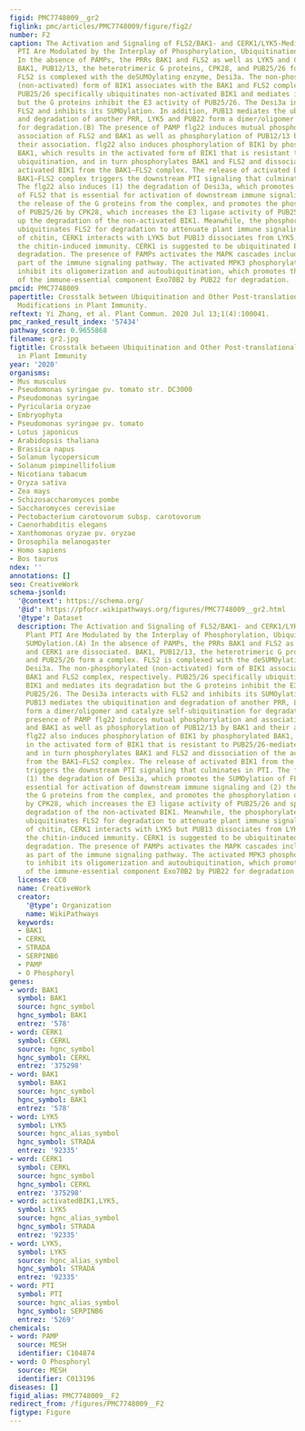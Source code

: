 ```yaml
---
figid: PMC7748009__gr2
figlink: pmc/articles/PMC7748009/figure/fig2/
number: F2
caption: The Activation and Signaling of FLS2/BAK1- and CERK1/LYK5-Mediated Plant
  PTI Are Modulated by the Interplay of Phosphorylation, Ubiquitination, and SUMOylation.(A)
  In the absence of PAMPs, the PRRs BAK1 and FLS2 as well as LYK5 and CERK1 are dissociated.
  BAK1, PUB12/13, the heterotrimeric G proteins, CPK28, and PUB25/26 form a complex.
  FLS2 is complexed with the deSUMOylating enzyme, Desi3a. The non-phosphorylated
  (non-activated) form of BIK1 associates with the BAK1 and FLS2 complex, respectively.
  PUB25/26 specifically ubiquitinates non-activated BIK1 and mediates its degradation
  but the G proteins inhibit the E3 activity of PUB25/26. The Desi3a interacts with
  FLS2 and inhibits its SUMOylation. In addition, PUB13 mediates the ubiquitination
  and degradation of another PRR, LYK5 and PUB22 form a dimer/oligomer and catalyze self-ubiquitination
  for degradation.(B) The presence of PAMP flg22 induces mutual phosphorylation and
  association of FLS2 and BAK1 as well as phosphorylation of PUB12/13 by BAK1 and
  their association. flg22 also induces phosphorylation of BIK1 by phosphorylated
  BAK1, which results in the activated form of BIK1 that is resistant to PUB25/26-mediated
  ubiquitination, and in turn phosphorylates BAK1 and FLS2 and dissociation of the
  activated BIK1 from the BAK1–FLS2 complex. The release of activated BIK1 from the
  BAK1–FLS2 complex triggers the downstream PTI signaling that culminates in PTI.
  The flg22 also induces (1) the degradation of Desi3a, which promotes the SUMOylation
  of FLS2 that is essential for activation of downstream immune signaling and (2)
  the release of the G proteins from the complex, and promotes the phosphorylation
  of PUB25/26 by CPK28, which increases the E3 ligase activity of PUB25/26 and speeds
  up the degradation of the non-activated BIK1. Meanwhile, the phosphorylated PUB12/13
  ubiquitinates FLS2 for degradation to attenuate plant immune signaling. Upon challenge
  of chitin, CERK1 interacts with LYK5 but PUB13 dissociates from LYK5, which activates
  the chitin-induced immunity. CERK1 is suggested to be ubiquitinated by PUB12 for
  degradation. The presence of PAMPs activates the MAPK cascades including MPK3 as
  part of the immune signaling pathway. The activated MPK3 phosphorylates PUB22 to
  inhibit its oligomerization and autoubiquitination, which promotes the ubiquitination
  of the immune-essential component Exo70B2 by PUB22 for degradation.
pmcid: PMC7748009
papertitle: Crosstalk between Ubiquitination and Other Post-translational Protein
  Modifications in Plant Immunity.
reftext: Yi Zhang, et al. Plant Commun. 2020 Jul 13;1(4):100041.
pmc_ranked_result_index: '57434'
pathway_score: 0.9655868
filename: gr2.jpg
figtitle: Crosstalk between Ubiquitination and Other Post-translational Protein Modifications
  in Plant Immunity
year: '2020'
organisms:
- Mus musculus
- Pseudomonas syringae pv. tomato str. DC3000
- Pseudomonas syringae
- Pyricularia oryzae
- Embryophyta
- Pseudomonas syringae pv. tomato
- Lotus japonicus
- Arabidopsis thaliana
- Brassica napus
- Solanum lycopersicum
- Solanum pimpinellifolium
- Nicotiana tabacum
- Oryza sativa
- Zea mays
- Schizosaccharomyces pombe
- Saccharomyces cerevisiae
- Pectobacterium carotovorum subsp. carotovorum
- Caenorhabditis elegans
- Xanthomonas oryzae pv. oryzae
- Drosophila melanogaster
- Homo sapiens
- Bos taurus
ndex: ''
annotations: []
seo: CreativeWork
schema-jsonld:
  '@context': https://schema.org/
  '@id': https://pfocr.wikipathways.org/figures/PMC7748009__gr2.html
  '@type': Dataset
  description: The Activation and Signaling of FLS2/BAK1- and CERK1/LYK5-Mediated
    Plant PTI Are Modulated by the Interplay of Phosphorylation, Ubiquitination, and
    SUMOylation.(A) In the absence of PAMPs, the PRRs BAK1 and FLS2 as well as LYK5
    and CERK1 are dissociated. BAK1, PUB12/13, the heterotrimeric G proteins, CPK28,
    and PUB25/26 form a complex. FLS2 is complexed with the deSUMOylating enzyme,
    Desi3a. The non-phosphorylated (non-activated) form of BIK1 associates with the
    BAK1 and FLS2 complex, respectively. PUB25/26 specifically ubiquitinates non-activated
    BIK1 and mediates its degradation but the G proteins inhibit the E3 activity of
    PUB25/26. The Desi3a interacts with FLS2 and inhibits its SUMOylation. In addition,
    PUB13 mediates the ubiquitination and degradation of another PRR, LYK5 and PUB22
    form a dimer/oligomer and catalyze self-ubiquitination for degradation.(B) The
    presence of PAMP flg22 induces mutual phosphorylation and association of FLS2
    and BAK1 as well as phosphorylation of PUB12/13 by BAK1 and their association.
    flg22 also induces phosphorylation of BIK1 by phosphorylated BAK1, which results
    in the activated form of BIK1 that is resistant to PUB25/26-mediated ubiquitination,
    and in turn phosphorylates BAK1 and FLS2 and dissociation of the activated BIK1
    from the BAK1–FLS2 complex. The release of activated BIK1 from the BAK1–FLS2 complex
    triggers the downstream PTI signaling that culminates in PTI. The flg22 also induces
    (1) the degradation of Desi3a, which promotes the SUMOylation of FLS2 that is
    essential for activation of downstream immune signaling and (2) the release of
    the G proteins from the complex, and promotes the phosphorylation of PUB25/26
    by CPK28, which increases the E3 ligase activity of PUB25/26 and speeds up the
    degradation of the non-activated BIK1. Meanwhile, the phosphorylated PUB12/13
    ubiquitinates FLS2 for degradation to attenuate plant immune signaling. Upon challenge
    of chitin, CERK1 interacts with LYK5 but PUB13 dissociates from LYK5, which activates
    the chitin-induced immunity. CERK1 is suggested to be ubiquitinated by PUB12 for
    degradation. The presence of PAMPs activates the MAPK cascades including MPK3
    as part of the immune signaling pathway. The activated MPK3 phosphorylates PUB22
    to inhibit its oligomerization and autoubiquitination, which promotes the ubiquitination
    of the immune-essential component Exo70B2 by PUB22 for degradation.
  license: CC0
  name: CreativeWork
  creator:
    '@type': Organization
    name: WikiPathways
  keywords:
  - BAK1
  - CERKL
  - STRADA
  - SERPINB6
  - PAMP
  - O Phosphoryl
genes:
- word: BAK1
  symbol: BAK1
  source: hgnc_symbol
  hgnc_symbol: BAK1
  entrez: '578'
- word: CERK1
  symbol: CERKL
  source: hgnc_symbol
  hgnc_symbol: CERKL
  entrez: '375298'
- word: BAK1
  symbol: BAK1
  source: hgnc_symbol
  hgnc_symbol: BAK1
  entrez: '578'
- word: LYK5
  symbol: LYK5
  source: hgnc_alias_symbol
  hgnc_symbol: STRADA
  entrez: '92335'
- word: CERK1
  symbol: CERKL
  source: hgnc_symbol
  hgnc_symbol: CERKL
  entrez: '375298'
- word: activatedBIK1,LYK5,
  symbol: LYK5
  source: hgnc_alias_symbol
  hgnc_symbol: STRADA
  entrez: '92335'
- word: LYK5,
  symbol: LYK5
  source: hgnc_alias_symbol
  hgnc_symbol: STRADA
  entrez: '92335'
- word: PTI
  symbol: PTI
  source: hgnc_alias_symbol
  hgnc_symbol: SERPINB6
  entrez: '5269'
chemicals:
- word: PAMP
  source: MESH
  identifier: C104874
- word: O Phosphoryl
  source: MESH
  identifier: C013196
diseases: []
figid_alias: PMC7748009__F2
redirect_from: /figures/PMC7748009__F2
figtype: Figure
---
```

